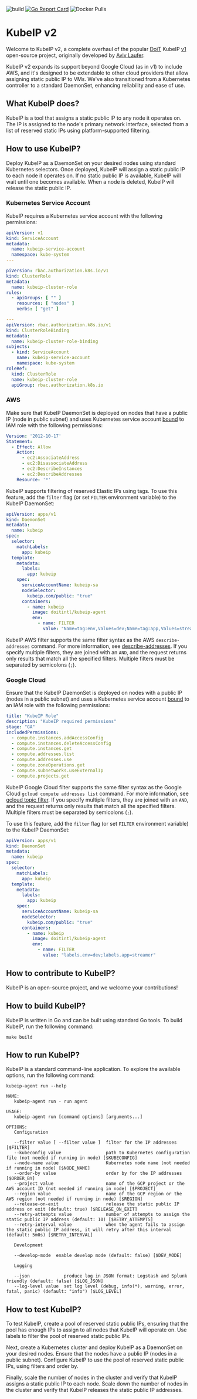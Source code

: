 ![build](https://github.com/doitintl/kubeip/workflows/build/badge.svg) [![Go Report Card](https://goreportcard.com/badge/github.com/doitintl/kubeip)](https://goreportcard.com/report/github.com/doitintl/kubeip) ![Docker Pulls](https://img.shields.io/docker/pulls/doitintl/kubeip-agent)

# KubeIP v2

Welcome to KubeIP v2, a complete overhaul of the popular [DoiT](https://www.doit.com/)
KubeIP [v1](https://github.com/doitintl/kubeip/tree/v1-main) open-source project, originally developed
by [Aviv Laufer](https://github.com/avivl).

KubeIP v2 expands its support beyond Google Cloud (as in v1) to include AWS, and it's designed to be extendable to other cloud providers
that allow assigning static public IP to VMs. We've also transitioned from a Kubernetes controller to a standard DaemonSet, enhancing
reliability and ease of use.

## What KubeIP does?

KubeIP is a tool that assigns a static public IP to any node it operates on. The IP is assigned to the node's primary network interface,
selected from a list of reserved static IPs using platform-supported filtering.

## How to use KubeIP?

Deploy KubeIP as a DaemonSet on your desired nodes using standard Kubernetes selectors. Once deployed, KubeIP will assign a static public IP
to each node it operates on. If no static public IP is available, KubeIP will wait until one becomes available. When a node is deleted,
KubeIP will release the static public IP.

### Kubernetes Service Account

KubeIP requires a Kubernetes service account with the following permissions:

```yaml
apiVersion: v1
kind: ServiceAccount
metadata:
  name: kubeip-service-account
  namespace: kube-system
---

piVersion: rbac.authorization.k8s.io/v1
kind: ClusterRole
metadata:
  name: kubeip-cluster-role
rules:
  - apiGroups: [ "" ]
    resources: [ "nodes" ]
    verbs: [ "get" ]

---
apiVersion: rbac.authorization.k8s.io/v1
kind: ClusterRoleBinding
metadata:
  name: kubeip-cluster-role-binding
subjects:
  - kind: ServiceAccount
    name: kubeip-service-account
    namespace: kube-system
roleRef:
  kind: ClusterRole
  name: kubeip-cluster-role
  apiGroup: rbac.authorization.k8s.io
```

### AWS

Make sure that KubeIP DaemonSet is deployed on nodes that have a public IP (node in public subnet) and uses Kubernetes service
account [bound](https://docs.aws.amazon.com/eks/latest/userguide/iam-roles-for-service-accounts.html)
to IAM role with the following permissions:

```yaml
Version: '2012-10-17'
Statement:
  - Effect: Allow
    Action:
      - ec2:AssociateAddress
      - ec2:DisassociateAddress
      - ec2:DescribeInstances
      - ec2:DescribeAddresses
    Resource: '*'
```

KubeIP supports filtering of reserved Elastic IPs using tags. To use this feature, add the `filter` flag (or set `FILTER` environment
variable) to the KubeIP DaemonSet:

```yaml
apiVersion: apps/v1
kind: DaemonSet
metadata:
  name: kubeip
spec:
  selector:
    matchLabels:
      app: kubeip
  template:
    metadata:
      labels:
        app: kubeip
    spec:
      serviceAccountName: kubeip-sa
      nodeSelector:
        kubeip.com/public: "true"
      containers:
        - name: kubeip
          image: doitintl/kubeip-agent
          env:
            - name: FILTER
              value: "Name=tag:env,Values=dev;Name=tag:app,Values=streamer"
```

KubeIP AWS filter supports the same filter syntax as the AWS `describe-addresses` command. For more information,
see [describe-addresses](https://docs.aws.amazon.com/cli/latest/reference/ec2/describe-addresses.html#options). If you specify multiple
filters, they are joined with an `AND`, and the request returns only results that match all the specified filters. Multiple filters must be
separated by semicolons (`;`).

### Google Cloud

Ensure that the KubeIP DaemonSet is deployed on nodes with a public IP (nodes in a public subnet) and uses a Kubernetes service
account [bound](https://cloud.google.com/kubernetes-engine/docs/how-to/workload-identity) to an IAM role with the following permissions:

```yaml
title: "KubeIP Role"
description: "KubeIP required permissions"
stage: "GA"
includedPermissions:
  - compute.instances.addAccessConfig
  - compute.instances.deleteAccessConfig
  - compute.instances.get
  - compute.addresses.list
  - compute.addresses.use
  - compute.zoneOperations.get
  - compute.subnetworks.useExternalIp
  - compute.projects.get
```

KubeIP Google Cloud filter supports the same filter syntax as the Google Cloud `gcloud compute addresses list` command. For more
information, see [gcloud topic filter](https://cloud.google.com/sdk/gcloud/reference/topic/filters). If you specify multiple filters, they
are joined with an `AND`, and the request returns only results that match all the specified filters. Multiple filters must be separated by
semicolons (`;`).

To use this feature, add the `filter` flag (or set `FILTER` environment variable) to the KubeIP DaemonSet:

```yaml
apiVersion: apps/v1
kind: DaemonSet
metadata:
  name: kubeip
spec:
  selector:
    matchLabels:
      app: kubeip
  template:
    metadata:
      labels:
        app: kubeip
    spec:
      serviceAccountName: kubeip-sa
      nodeSelector:
        kubeip.com/public: "true"
      containers:
        - name: kubeip
          image: doitintl/kubeip-agent
          env:
            - name: FILTER
              value: "labels.env=dev;labels.app=streamer"
```

## How to contribute to KubeIP?

KubeIP is an open-source project, and we welcome your contributions!

## How to build KubeIP?

KubeIP is written in Go and can be built using standard Go tools. To build KubeIP, run the following command:

```shell
make build
```

## How to run KubeIP?

KubeIP is a standard command-line application. To explore the available options, run the following command:

```shell
kubeip-agent run --help
```

```text
NAME:
   kubeip-agent run - run agent

USAGE:
   kubeip-agent run [command options] [arguments...]

OPTIONS:
   Configuration

   --filter value [ --filter value ]  filter for the IP addresses [$FILTER]
   --kubeconfig value                 path to Kubernetes configuration file (not needed if running in node) [$KUBECONFIG]
   --node-name value                  Kubernetes node name (not needed if running in node) [$NODE_NAME]
   --order-by value                   order by for the IP addresses [$ORDER_BY]
   --project value                    name of the GCP project or the AWS account ID (not needed if running in node) [$PROJECT]
   --region value                     name of the GCP region or the AWS region (not needed if running in node) [$REGION]
   --release-on-exit                  release the static public IP address on exit (default: true) [$RELEASE_ON_EXIT]
   --retry-attempts value             number of attempts to assign the static public IP address (default: 10) [$RETRY_ATTEMPTS]
   --retry-interval value             when the agent fails to assign the static public IP address, it will retry after this interval (default: 5m0s) [$RETRY_INTERVAL]

   Development

   --develop-mode  enable develop mode (default: false) [$DEV_MODE]

   Logging

   --json             produce log in JSON format: Logstash and Splunk friendly (default: false) [$LOG_JSON]
   --log-level value  set log level (debug, info(*), warning, error, fatal, panic) (default: "info") [$LOG_LEVEL]
```

## How to test KubeIP?

To test KubeIP, create a pool of reserved static public IPs, ensuring that the pool has enough IPs to assign to all nodes that KubeIP will
operate on. Use labels to filter the pool of reserved static public IPs.

Next, create a Kubernetes cluster and deploy KubeIP as a DaemonSet on your desired nodes. Ensure that the nodes have a public IP (nodes in a
public subnet). Configure KubeIP to use the pool of reserved static public IPs, using filters and order by.

Finally, scale the number of nodes in the cluster and verify that KubeIP assigns a static public IP to each node. Scale down the number of
nodes in the cluster and verify that KubeIP releases the static public IP addresses.
